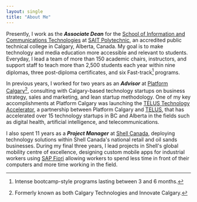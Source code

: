```yaml
---
layout: single
title: "About Me"
---
```


Presently, I work as the **_Associate Dean_** for the [School of Information and Communications Technologies](https://www.sait.ca/about-sait/who-we-are/sait-schools/school-of-information-and-communications-technologies) at [SAIT Polytechnic](https://www.sait.ca), an accredited public technical college in Calgary, Alberta, Canada. My goal is to make technology and media education more accessible and relevant to students. Everyday, I lead a team of more than 150 academic chairs, instructors, and support staff to teach more than 2,500 students each year within nine diplomas, three post-diploma certificates, and six Fast-track[^2] programs.

In previous years, I worked for two years as an **_Advisor_** at [Platform Calgary](https://platformcalgary.com)[^1], consulting with Calgary-based technology startups on business strategy, sales and marketing, and lean startup methodology. One of my key accomplishments at Platform Calgary was launching the [TELUS Technology Accelerator](https://calgarytechnologies.com/telus/), a partnership between Platform Calgary and [TELUS](https://www.telus.com), that has accelerated over 15 technology startups in BC and Alberta in the fields such as digital health, artificial intelligence, and telecommunications.

I also spent 11 years as a **_Project Manager_** at [Shell Canada](https://www.shell.ca), deploying technology solutions within Shell Canada's national retail and oil sands businesses. During my final three years, I lead projects in Shell's global mobility centre of excellence, designing custom mobile apps for industrial workers using [SAP Fiori](https://www.sap.com/canada/products/fiori.html) allowing workers to spend less time in front of their computers and more time working in the field.

[^1]: Formerly known as both Calgary Technologies and Innovate Calgary.
[^2]: Intense bootcamp-style programs lasting between 3 and 6 months.
